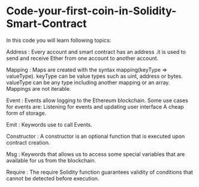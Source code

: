 # Code-your-first-coin-in-Solidity-Smart-Contract

In this code you will learn following topics:

Address : Every account and smart contract has an address .it is used to send and receive Ether from one account to another account.

Mapping : Maps are created with the syntax mapping(keyType => valueType). keyType can be value types such as uint, address or bytes. valueType can be any type including another mapping or an array. Mappings are not iterable.

Event : Events allow logging to the Ethereum blockchain. Some use cases for events are: Listening for events and updating user interface A cheap form of storage.

Emit : Keywords use to call Events.

Constructor : A constructor is an optional function that is executed upon contract creation.

Msg : Keywords that allows us to access some special variables that are available for us from the blockchain.

Require : The require Solidity function guarantees validity of conditions that cannot be detected before execution.
